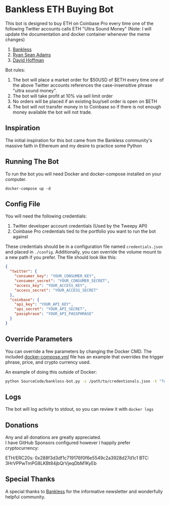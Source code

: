Bankless ETH Buying Bot
=======================
This bot is designed to buy ETH on Coinbase Pro every time one of the following Twitter accounts calls ETH "Ultra Sound Money"
(Note: I will update the documentation and docker container whenever the meme changes)

1. [Bankless](https://twitter.com/BanklessHQ)
2. [Ryan Sean Adams](https://twitter.com/RyanSAdams)
3. [David Hoffman](https://twitter.com/TrustlessState)

Bot rules:

1. The bot will place a market order for $50USD of $ETH every time one of the above Twitter accounts references the case-insensitive phrase "ultra sound money".
2. The bot will take profit at 10% via sell limit order
3. No orders will be placed if an existing buy/sell order is open on $ETH
4. The bot will not transfer money in to Coinbase so if there is not enough money available the bot will not trade.

Inspiration
-----------
The initial inspiration for this bot came from the Bankless community's massive faith in Ethereum and my desire to practice some Python 

Running The Bot
---------------
To run the bot you will need Docker and docker-compose installed on your computer.  

    docker-compose up -d

Config File
-----------
You will need the following credentials:

1. Twitter developer account credentials (Used by the Tweepy API)
2. Coinbase Pro credentials tied to the portfolio you want to run the bot against

These credentials should be in a configuration file named `credentials.json` and placed in `./config`.
Additionally, you can override the volume mount to a new path if you prefer.
The file should look like this:

```json
{
  "twitter": {
    "consumer_key": "YOUR_CONSUMER_KEY",
    "consumer_secret": "YOUR_CONSUMER_SECRET",
    "access_key": "YOUR_ACCESS_KEY",
    "access_secret": "YOUR_ACCESS_SECRET"
  },
  "coinbase": {
    "api_key": "YOUR_API_KEY",
    "api_secret": "YOUR_API_SECRET",
    "passphrase": "YOUR_API_PASSPHRASE"
  }
}
```

Override Parameters
-------------------

You can override a few parameters by changing the Docker CMD. The included [docker-compose.yml](docker-compose.yml) file
has an example that overrides the trigger phrase, price, and crypto currency used.

An example of doing this outside of Docker:

```bash
python SourceCode/bankless-bot.py -c /path/to/credentionals.json -t "Tesla now accepts bitcoin", --price 150.00 --currency BTC
```

Logs
----
The bot will log activity to stdout, so you can review it with `docker logs`

Donations
---------
Any and all donations are greatly appreciated.  
I have GitHub Sponsors configured however I happily prefer cryptocurrency:

ETH/ERC20s: 0x288f3d3df1c719176f0f6e5549c2a3928d27d1c1
BTC: 3HrVPPwTmPG8LKBt84jbQrVjeqDbM1KyEb

Special Thanks
--------------
A special thanks to [Bankless](https://banklesshq.com/) for the informative newsletter and wonderfully helpful community.
